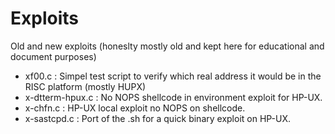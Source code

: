 Exploits
========

Old and new exploits (honeslty mostly old and kept here for educational and document purposes)

- xf00.c : Simpel test script to verify which real address it would be in the RISC platform (mostly HUPX)
- x-dtterm-hpux.c : No NOPS shellcode in environment exploit for HP-UX.
- x-chfn.c : HP-UX local exploit no NOPS on shellcode.
- x-sastcpd.c : Port of the .sh for a quick binary exploit on HP-UX.
